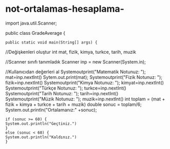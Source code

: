 # not-ortalamas-hesaplama-


import java.util.Scanner;

public class GradeAverage {

	public static void main(String[] args) {
  //Değişkenleri oluştur
  int mat, fizik, kimya, turkce, tarih, muzik
  
  //Scanner sınıfı tanımladık
  Scanner inp = new Scanner(System.in);
  
  //Kullanıcıdan değerleri al
  Systemoutprint("Matematik Notunuz: ");
		mat=inp.nextInt()
    Sytem.out.print(mat);
     Systemoutprint("Fizik Notunuz: ");
		fizik=inp.nextInt()
     Systemoutprint("Kimya Notunuz: ");
		kimyat=inp.nextInt()
     Systemoutprint("Türkçe Notunuz: ");
		turkce=inp.nextInt()
     Systemoutprint("Tarih Notunuz: ");
		tarih=inp.nextInt()
     Systemoutprint("Müzik Notunuz: ");
		muzik=inp.nextInt()
    int toplam = (mat + fizik + kimya + turkce + tarih + muzik)
    double sonuc = toplam/6;
    System.out.println("Ortalamanız:" +sonuc);
    
    if (sonuc >= 60) {
    System.out.println("Geçtiniz.")
    }
    else (sonuc < 60) {
    System.out.println("Kaldınız.")
    }
    
	
		
		
